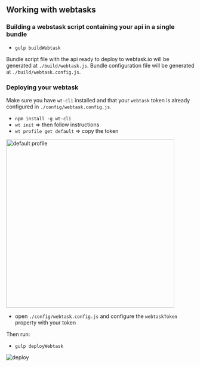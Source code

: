 ## Working with webtasks

### Building a webstask script containing your api in a single bundle
* `gulp buildWebtask`

Bundle script file with the api ready to deploy to webtask.io will be generated at `./build/webtask.js`.
Bundle configuration file will be generated at `./build/webtask.config.js`.

### Deploying your webtask

Make sure you have `wt-cli` installed and that your `webtask` token is already configured in `./config/webtask.config.js`.

* `npm install -g wt-cli`
* `wt init` => then follow instructions
* `wt profile get default` => copy the token

<img width="450" alt="default profile" src="https://cloud.githubusercontent.com/assets/1288192/11450091/13a63444-956f-11e5-8f8a-7d811d507fba.png">

* open `./config/webtask.config.js` and configure the `webtaskToken` property with your token

Then run:
* `gulp deployWebtask`

![deploy](https://cloud.githubusercontent.com/assets/1288192/11413849/dbc4d0d8-93cc-11e5-8662-6042d6ed58ac.gif)

